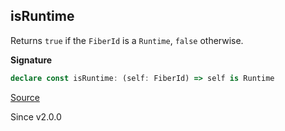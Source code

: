 ## isRuntime

Returns `true` if the `FiberId` is a `Runtime`, `false` otherwise.

**Signature**

```ts
declare const isRuntime: (self: FiberId) => self is Runtime
```

[Source](https://github.com/Effect-TS/effect/tree/main/packages/effect/src/FiberId.ts#L108)

Since v2.0.0